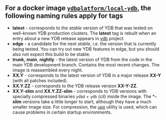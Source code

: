 ## For a docker image [`ydbplatform/local-ydb`](https://hub.docker.com/r/ydbplatform/local-ydb), the following naming rules apply for tags

* **latest** - corresponds to the *stable* version of YDB that was tested on well-known YDB production clusters. The **latest** tag is rebuilt when an entry about a new YDB release appears in [ydb](https://github.com/ydb-platform/ydb/releases) project.
* **edge** - a candidate for the next *stable*, i.e. the version that is currently being tested. You can try out new YDB features in edge, but you should also not expect this build to be stable.
* **trunk,** **main**, **nightly** - the latest version of YDB from the code in the main YDB development branch. Contains the most recent changes. The image is reassembled every night.
* **XX.Y** - corresponds to the latest version of YDB in a major release **XX-Y** (with all patches included).
* **XX.Y.ZZ** - corresponds to the YDB release version **XX-Y-ZZ**.
* **XX.Y-slim** and **XX.Y.ZZ-slim** - corresponds to YDB versions with specially compressed binaries `ydbd` \+ `ydb` (*cli*) inside the image. The \***-slim** versions take a little longer to start, although they have a much smaller image size. For compression, the [upx](https://github.com/upx/upx) utility is used, which can cause problems in certain startup environments.

